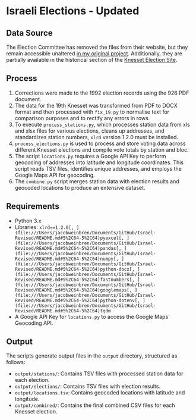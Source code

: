 # Israeli Elections - Updated

## Data Source

The Election Committee has removed the files from their website, but they remain accessible unaltered [in my original project](https://github.com/JacobWeinbren/Israel-Data). Additionally, they are partially available in the historical section of the [Knesset Election Site](https://www.gov.il/he/Departments/Guides/election-committee-history?chapterIndex=6).

## Process

1. Corrections were made to the 1992 election records using the 926 PDF document.
2. The data for the 19th Knesset was transformed from PDF to DOCX format and then processed with `fix_19.py` to normalise text for comparison purposes and to rectify any errors in rows.
3. To execute `process_stations.py`, which processes station data from xls and xlsx files for various elections, cleans up addresses, and standardizes station numbers, `xlrd` version 1.2.0 must be installed.
4. `process_elections.py` is used to process and store voting data across different Knesset elections and compile vote totals by station and bloc.
5. The script `locations.py` requires a Google API Key to perform geocoding of addresses into latitude and longitude coordinates. This script reads TSV files, identifies unique addresses, and employs the Google Maps API for geocoding.
6. The `combine.py` script merges station data with election results and geocoded locations to produce an extensive dataset.

## Requirements

-   Python 3.x
-   Libraries: `xlrd==1.2.0[, ](file:///Users/jacobweinbren/Documents/GitHub/Israel-Revised/README.md#5%2C64-5%2C64)pyexcel[, ](file:///Users/jacobweinbren/Documents/GitHub/Israel-Revised/README.md#5%2C64-5%2C64)pandas[, ](file:///Users/jacobweinbren/Documents/GitHub/Israel-Revised/README.md#5%2C64-5%2C64)numpy[, ](file:///Users/jacobweinbren/Documents/GitHub/Israel-Revised/README.md#5%2C64-5%2C64)python-docx[, ](file:///Users/jacobweinbren/Documents/GitHub/Israel-Revised/README.md#5%2C64-5%2C64)fastnumbers[, ](file:///Users/jacobweinbren/Documents/GitHub/Israel-Revised/README.md#5%2C64-5%2C64)googlemaps[, ](file:///Users/jacobweinbren/Documents/GitHub/Israel-Revised/README.md#5%2C64-5%2C64)python-dotenv[, ](file:///Users/jacobweinbren/Documents/GitHub/Israel-Revised/README.md#5%2C64-5%2C64)tqdm`
-   A Google API Key for `locations.py` to access the Google Maps Geocoding API.

## Output

The scripts generate output files in the `output` directory, structured as follows:

-   `output/stations/`: Contains TSV files with processed station data for each election.
-   `output/elections/`: Contains TSV files with election results.
-   `output/locations.tsv`: Contains geocoded locations with latitude and longitude.
-   `output/combined/`: Contains the final combined CSV files for each Knesset election.
